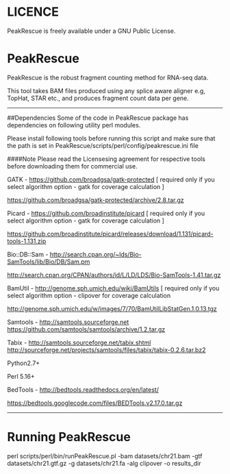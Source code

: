 LICENCE
=======

PeakRescue is freely available under a GNU Public License.

PeakRescue
===========

PeakRescue is the robust fragment counting method for RNA-seq data.

This tool takes BAM files produced using any splice aware aligner e.g, TopHat, STAR etc., and  produces fragment count data per gene. 

---

##Dependencies
Some of the code in PeakRescue package has dependencies on following utility perl modules.

Please install following tools before running this script and make sure that the path is set in PeakRescue/scripts/perl/config/peakrescue.ini file 

####Note
Please read the Licensesing agreement for respective tools before downloading them for commercial use.

GATK - https://github.com/broadgsa/gatk-protected [ required only if you select algorithm option - gatk for coverage calculation ] 

https://github.com/broadgsa/gatk-protected/archive/2.8.tar.gz

Picard - https://github.com/broadinstitute/picard [ required only if you select algorithm option - gatk for coverage calculation ] 

https://github.com/broadinstitute/picard/releases/download/1.131/picard-tools-1.131.zip

Bio::DB::Sam - http://search.cpan.org/~lds/Bio-SamTools/lib/Bio/DB/Sam.pm

http://search.cpan.org/CPAN/authors/id/L/LD/LDS/Bio-SamTools-1.41.tar.gz

BamUtil - http://genome.sph.umich.edu/wiki/BamUtils [ required only if you select algorithm option - clipover for coverage calculation

http://genome.sph.umich.edu/w/images/7/70/BamUtilLibStatGen.1.0.13.tgz

Samtools - http://samtools.sourceforge.net
https://github.com/samtools/samtools/archive/1.2.tar.gz

Tabix - http://samtools.sourceforge.net/tabix.shtml
http://sourceforge.net/projects/samtools/files/tabix/tabix-0.2.6.tar.bz2

Python2.7+

Perl 5.16+

BedTools - http://bedtools.readthedocs.org/en/latest/

https://bedtools.googlecode.com/files/BEDTools.v2.17.0.tar.gz

---

# Running PeakRescue

perl scripts/perl/bin/runPeakRescue.pl -bam datasets/chr21.bam -gtf datasets/chr21.gtf.gz -g datasets/chr21.fa -alg clipover -o results_dir

